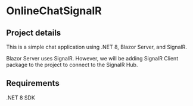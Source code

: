 # OnlineChatSignalR
## Project details
This is a simple chat application using .NET 8, Blazor Server, and SignalR.

Blazor Server uses SignalR. However, we will be adding SignalR Client package to the project to connect to the SignalR Hub.

## Requirements
.NET 8 SDK
